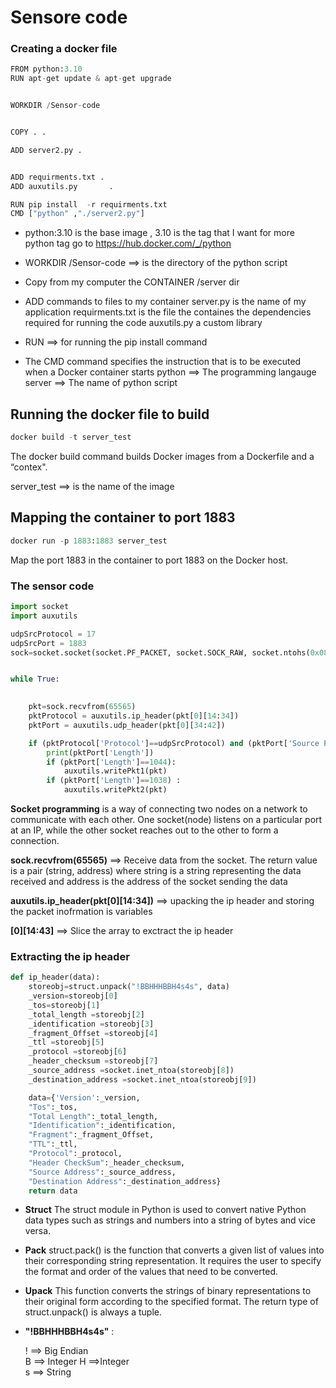 # Sensore code

### Creating a docker file 


```python
FROM python:3.10
RUN apt-get update & apt-get upgrade 


WORKDIR /Sensor-code


COPY . .

ADD server2.py .


ADD requirments.txt .
ADD auxutils.py       .

RUN pip install  -r requirments.txt
CMD ["python" ,"./server2.py"]
```

 - python:3.10 is the base image  , 3.10 is the tag that I want 
for more python tag go to  https://hub.docker.com/_/python




- WORKDIR /Sensor-code ==> is the directory of the python script




- Copy from my computer the CONTAINER /server dir



- ADD commands to files to my container 
     server.py is the name of my application 
     requirments.txt is the file the containes the dependencies required for running the code
     auxutils.py a custom library
     
     
     
- RUN  ==> for running the pip install command



- The CMD command specifies the instruction that is to be executed when a Docker container starts 
      python ==> The programming langauge 
      server ==> The name of python script 

     





## Running the docker file to build 


```python
docker build -t server_test
```

The docker build command builds Docker images from a Dockerfile and a “contex".


server_test ==> is the name of the image

## Mapping the container to port 1883


```python
docker run -p 1883:1883 server_test
```

Map the port 1883 in the container to port 1883 on the Docker host.

### The sensor code 


```python
import socket
import auxutils

udpSrcProtocol = 17
udpSrcPort = 1883
sock=socket.socket(socket.PF_PACKET, socket.SOCK_RAW, socket.ntohs(0x0800))


while True:

    
    pkt=sock.recvfrom(65565) 
    pktProtocol = auxutils.ip_header(pkt[0][14:34])
    pktPort = auxutils.udp_header(pkt[0][34:42])

    if (pktProtocol['Protocol']==udpSrcProtocol) and (pktPort['Source Port']==udpSrcPort):
        print(pktPort['Length'])
        if (pktPort['Length']==1044):
            auxutils.writePkt1(pkt)
        if (pktPort['Length']==1038) :
            auxutils.writePkt2(pkt)
```

**Socket programming** is a way of connecting two nodes on a network to communicate with each other. One socket(node) listens on a particular port at an IP, while the other socket reaches out to the other to form a connection.

**sock.recvfrom(65565)** ==> Receive data from the socket. The return value is a pair (string, address) where string is a string representing the data received and address is the address of the socket sending the data

**auxutils.ip_header(pkt[0][14:34])** ==> upacking the ip header and storing the packet inofrmation is variables

**[0][14:43]** ==> Slice the array to exctract the ip header 

### Extracting the ip header 


```python
def ip_header(data):
    storeobj=struct.unpack("!BBHHHBBH4s4s", data)
    _version=storeobj[0]
    _tos=storeobj[1]
    _total_length =storeobj[2]
    _identification =storeobj[3]
    _fragment_Offset =storeobj[4]
    _ttl =storeobj[5]
    _protocol =storeobj[6]
    _header_checksum =storeobj[7]
    _source_address =socket.inet_ntoa(storeobj[8])
    _destination_address =socket.inet_ntoa(storeobj[9])

    data={'Version':_version,
    "Tos":_tos,
    "Total Length":_total_length,
    "Identification":_identification,
    "Fragment":_fragment_Offset,
    "TTL":_ttl,
    "Protocol":_protocol,
    "Header CheckSum":_header_checksum,
    "Source Address":_source_address,
    "Destination Address":_destination_address}
    return data
```

- **Struct**  The struct module in Python is used to convert native Python data types such as strings and numbers into a string of bytes and vice versa.



- **Pack** struct.pack() is the function that converts a given list of values into their corresponding string representation. It requires the user to specify the format and order of the values that need to be converted.



- **Upack** This function converts the strings of binary representations to their original form according to the specified format. The return type of struct.unpack() is always a tuple.



- **"!BBHHHBBH4s4s"** : 

  !	==> Big Endian	
  B	==> Integer	
  H	==>Integer	
  s	==> String	
